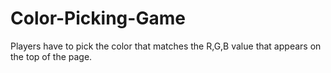 # Color-Picking-Game

Players have to pick the color that matches the R,G,B value that appears on the top of the page.
